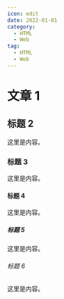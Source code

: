 ```yaml
---
icon: edit
date: 2022-01-01
category:
  - HTML
  - Web
tag:
  - HTML
  - Web
---
```


# 文章 1

## 标题 2

这里是内容。

### 标题 3

这里是内容。

#### 标题 4

这里是内容。

##### 标题 5

这里是内容。

###### 标题 6

这里是内容。
